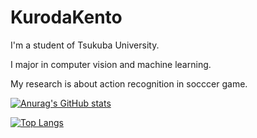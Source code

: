 # KurodaKento

I'm a student of Tsukuba University.

I major in computer vision and machine learning.

My research is about action recognition in socccer game.

[![Anurag's GitHub stats](https://github-readme-stats.vercel.app/api?username=KurodaKento0505)](https://github.com/anuraghazra/github-readme-stats)

[![Top Langs](https://github-readme-stats.vercel.app/api/top-langs/?username=KurodaKento0505)](https://github.com/anuraghazra/github-readme-stats)
